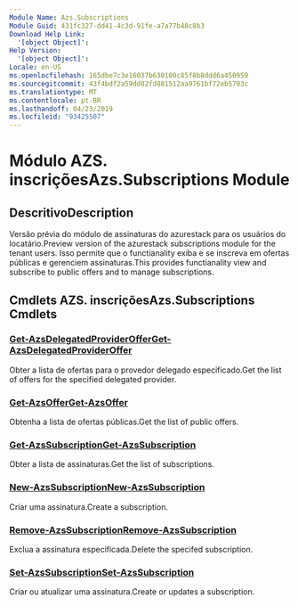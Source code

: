 ```yaml
---
Module Name: Azs.Subscriptions
Module Guid: 431fc327-dd41-4c3d-91fe-a7a77b48c8b3
Download Help Link:
  '[object Object]': 
Help Version:
  '[object Object]': 
Locale: en-US
ms.openlocfilehash: 165dbe7c3e16037b630100c85f8b8ddd6a450959
ms.sourcegitcommit: 43f4bdf2a59dd82fd881512aa9761bf72eb5703c
ms.translationtype: MT
ms.contentlocale: pt-BR
ms.lasthandoff: 04/23/2019
ms.locfileid: "93425507"
---
```

# <span data-ttu-id="24b3f-101">Módulo AZS. inscrições</span><span class="sxs-lookup"><span data-stu-id="24b3f-101">Azs.Subscriptions Module</span></span>
## <span data-ttu-id="24b3f-102">Descritivo</span><span class="sxs-lookup"><span data-stu-id="24b3f-102">Description</span></span>
<span data-ttu-id="24b3f-103">Versão prévia do módulo de assinaturas do azurestack para os usuários do locatário.</span><span class="sxs-lookup"><span data-stu-id="24b3f-103">Preview version of the azurestack subscriptions module for the tenant users.</span></span> <span data-ttu-id="24b3f-104">Isso permite que o functianality exiba e se inscreva em ofertas públicas e gerenciem assinaturas.</span><span class="sxs-lookup"><span data-stu-id="24b3f-104">This provides functianality view and subscribe to public offers and to manage subscriptions.</span></span>

## <span data-ttu-id="24b3f-105">Cmdlets AZS. inscrições</span><span class="sxs-lookup"><span data-stu-id="24b3f-105">Azs.Subscriptions Cmdlets</span></span>
### [<span data-ttu-id="24b3f-106">Get-AzsDelegatedProviderOffer</span><span class="sxs-lookup"><span data-stu-id="24b3f-106">Get-AzsDelegatedProviderOffer</span></span>](Get-AzsDelegatedProviderOffer.md)
<span data-ttu-id="24b3f-107">Obter a lista de ofertas para o provedor delegado especificado.</span><span class="sxs-lookup"><span data-stu-id="24b3f-107">Get the list of offers for the specified delegated provider.</span></span>

### [<span data-ttu-id="24b3f-108">Get-AzsOffer</span><span class="sxs-lookup"><span data-stu-id="24b3f-108">Get-AzsOffer</span></span>](Get-AzsOffer.md)
<span data-ttu-id="24b3f-109">Obtenha a lista de ofertas públicas.</span><span class="sxs-lookup"><span data-stu-id="24b3f-109">Get the list of public offers.</span></span>

### [<span data-ttu-id="24b3f-110">Get-AzsSubscription</span><span class="sxs-lookup"><span data-stu-id="24b3f-110">Get-AzsSubscription</span></span>](Get-AzsSubscription.md)
<span data-ttu-id="24b3f-111">Obter a lista de assinaturas.</span><span class="sxs-lookup"><span data-stu-id="24b3f-111">Get the list of subscriptions.</span></span>

### [<span data-ttu-id="24b3f-112">New-AzsSubscription</span><span class="sxs-lookup"><span data-stu-id="24b3f-112">New-AzsSubscription</span></span>](New-AzsSubscription.md)
<span data-ttu-id="24b3f-113">Criar uma assinatura.</span><span class="sxs-lookup"><span data-stu-id="24b3f-113">Create a subscription.</span></span>

### [<span data-ttu-id="24b3f-114">Remove-AzsSubscription</span><span class="sxs-lookup"><span data-stu-id="24b3f-114">Remove-AzsSubscription</span></span>](Remove-AzsSubscription.md)
<span data-ttu-id="24b3f-115">Exclua a assinatura especificada.</span><span class="sxs-lookup"><span data-stu-id="24b3f-115">Delete the specifed subscription.</span></span>

### [<span data-ttu-id="24b3f-116">Set-AzsSubscription</span><span class="sxs-lookup"><span data-stu-id="24b3f-116">Set-AzsSubscription</span></span>](Set-AzsSubscription.md)
<span data-ttu-id="24b3f-117">Criar ou atualizar uma assinatura.</span><span class="sxs-lookup"><span data-stu-id="24b3f-117">Create or updates a subscription.</span></span>

